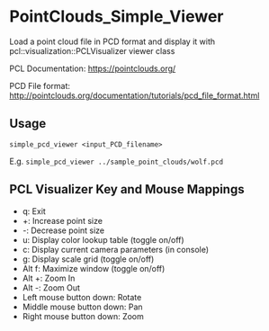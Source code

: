 # PointClouds_Simple_Viewer

Load a point cloud file in PCD format and display it with
pcl::visualization::PCLVisualizer viewer class

PCL Documentation:
https://pointclouds.org/

PCD File format:
http://pointclouds.org/documentation/tutorials/pcd_file_format.html

## Usage

`simple_pcd_viewer <input_PCD_filename>`

E.g. `simple_pcd_viewer ../sample_point_clouds/wolf.pcd`

## PCL Visualizer Key and Mouse Mappings

- q: Exit
- +: Increase point size
- -: Decrease point size
- u: Display color lookup table (toggle on/off)
- c: Display current camera parameters (in console)
- g: Display scale grid (toggle on/off)
- Alt f: Maximize window (toggle on/off)
- Alt +: Zoom In
- Alt -: Zoom Out
- Left mouse button down: Rotate
- Middle mouse button down: Pan
- Right mouse button down: Zoom
